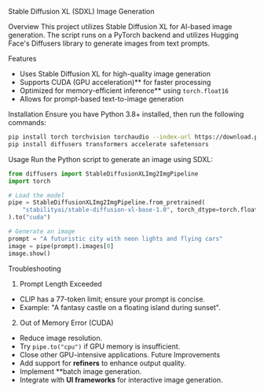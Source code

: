 Stable Diffusion XL (SDXL) Image Generation

 Overview
This project utilizes Stable Diffusion XL for AI-based image generation. The script runs on a PyTorch backend and utilizes Hugging Face's Diffusers library to generate images from text prompts.

 Features
- Uses Stable Diffusion XL for high-quality image generation
- Supports CUDA (GPU acceleration)** for faster processing
- Optimized for memory-efficient inference** using `torch.float16`
- Allows for prompt-based text-to-image generation

 Installation
Ensure you have Python 3.8+ installed, then run the following commands:

```bash
pip install torch torchvision torchaudio --index-url https://download.pytorch.org/whl/cu118
pip install diffusers transformers accelerate safetensors
```

 Usage
Run the Python script to generate an image using SDXL:

```python
from diffusers import StableDiffusionXLImg2ImgPipeline
import torch

# Load the model
pipe = StableDiffusionXLImg2ImgPipeline.from_pretrained(
    "stabilityai/stable-diffusion-xl-base-1.0", torch_dtype=torch.float16
).to("cuda")

# Generate an image
prompt = "A futuristic city with neon lights and flying cars"
image = pipe(prompt).images[0]
image.show()
```

 Troubleshooting
 1. Prompt Length Exceeded
- CLIP has a 77-token limit; ensure your prompt is concise.
- Example: "A fantasy castle on a floating island during sunset".

 2. Out of Memory Error (CUDA)
- Reduce image resolution.
- Try `pipe.to("cpu")` if GPU memory is insufficient.
- Close other GPU-intensive applications.
 Future Improvements
- Add support for **refiners** to enhance output quality.
- Implement **batch image generation.
- Integrate with **UI frameworks** for interactive image generation.
